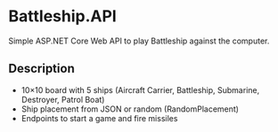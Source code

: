 # Battleship.API

Simple ASP.NET Core Web API to play Battleship against the computer.

## Description

- 10×10 board with 5 ships (Aircraft Carrier, Battleship, Submarine, Destroyer, Patrol Boat)  
- Ship placement from JSON or random (RandomPlacement)  
- Endpoints to start a game and fire missiles
